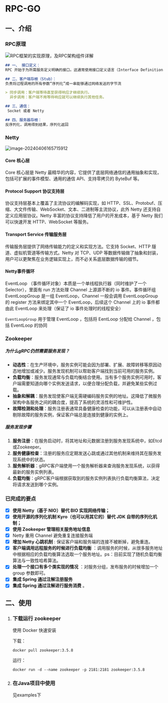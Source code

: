 # RPC-GO

## 一、介绍

### RPC原理

![RPC框架的实现原理，及RPC架构组件详解](https://gitee.com/xu_zuyun/picgo/raw/master/img/6155e42e5583999845effc201bcebf5a.jpeg)

```markdown
## 一、 接口定义：
RPC 开始于为所需服务定义明确的接口。这通常使用接口定义语言（Interface Definition Language, IDL）来完成，它定义了可供远程客户端调用的过程和函数、参数以及数据类型。

## 二、客户端存根（Stub）：
负责将过程调用的所有参数“序列化”成一串能够通过网络发送的字节流

> 同步调用：客户端等待直至获得响应才继续执行。
  异步调用：客户端不用等待响应就可以继续执行其他任务。

## 三、通信：
 Socket 或者 Netty

## 四、服务器存根：
反序列化，调用得到结果，序列化返回
```

### Netty

![image-20240406165715912](https://gitee.com/xu_zuyun/picgo/raw/master/img/image-20240406165715912.png)

#### Core 核心层

Core 核心层是 Netty 最精华的内容，它提供了底层网络通信的通用抽象和实现，包括可扩展的事件模型、通用的通信 API、支持零拷贝的 ByteBuf 等。

#### Protocol Support 协议支持层

协议支持层基本上覆盖了主流协议的编解码实现，如 HTTP、SSL、Protobuf、压缩、大文件传输、WebSocket、文本、二进制等主流协议，此外 Netty  还支持自定义应用层协议。Netty 丰富的协议支持降低了用户的开发成本，基于 Netty 我们可以快速开发 HTTP、WebSocket  等服务。

#### Transport Service 传输服务层

传输服务层提供了网络传输能力的定义和实现方法。它支持 Socket、HTTP 隧道、虚拟机管道等传输方式。Netty 对 TCP、UDP 等数据传输做了抽象和封装，用户可以更聚焦在业务逻辑实现上，而不必关系底层数据传输的细节。

#### Netty事件循环

EventLoop （事件循环对象）本质是一个单线程执行器（同时维护了一个 Selector），里面有 run 方法处理 Channel 上源源不断的 io 事件。事件循环组EventLoopGroup 是一组 EventLoop，Channel 一般会调用 EventLoopGroup 的 register 方法来绑定其中一个 EventLoop，后续这个 Channel 上的 io 事件都由此 EventLoop 来处理（保证了 io 事件处理时的线程安全）

`EventLoopGroup` 用于管理 EventLoop ，包括将 EentLoop 分配给 Channel ，包括 EventLoop 的协同

### Zookeeper

##### 为什么gRPC仍然需要服务发现？

- **动态性**：在生产环境中，服务实例可能会因为部署、扩展、故障转移等原因动态地增加或减少。服务发现机制可以帮助客户端找到当前可用的服务实例。
- **负载均衡**：服务发现通常与负载均衡结合使用。当有多个服务实例可用时，客户端需要知道向哪个实例发送请求，以便合理分配负载，并避免某些实例过载。
- **抽象和解耦**：服务发现使客户端无需硬编码服务实例的地址。这降低了微服务架构中各服务之间的耦合度，提高了系统的灵活性和可维护性。
- **故障检测和处理**：服务注册表通常具备健康检查的功能，可以从注册表中自动剔除故障的服务实例，保证客户端总是连接到健康的实例上。

##### 服务发现步骤

1. **服务注册**：在服务启动时，将其地址和元数据注册到服务发现系统中，如Etcd或Zookeeper。
2. **服务健康检查**：注册的服务应定期发送心跳或通过其他机制来维持其在服务发现系统中的状态。
3. **服务解析器**：gRPC客户端使用一个服务解析器来查询服务发现系统，以获得最新的服务实例列表。
4. **负载均衡**：gRPC客户端根据获取到的服务实例列表执行负载均衡算法，决定将请求发送到哪个实例。

### 已完成的要点

- [x] **使用 Netty（基于 NIO）替代 BIO 实现网络传输；**
- [x] **使用开源的序列化机制 Kyro（也可以用其它的）替代 JDK 自带的序列化机制；**
- [x] **使用 Zookeeper 管理相关服务地址信息**
- [x] Netty 重用 Channel 避免重复连接服务端
- [x] **增加 Netty 心跳机制** : 保证客户端和服务端的连接不被断掉，避免重连。
- [x] **客户端调用远程服务的时候进行负载均衡** ：调用服务的时候，从很多服务地址中根据相应的负载均衡算法选取一个服务地址。ps：目前实现了随机负载均衡算法与一致性哈希算法。
- [x] **处理一个接口有多个类实现的情况** ：对服务分组，发布服务的时候增加一个 group 参数即可。
- [x] **集成 Spring 通过注解注册服务**
- [x] **集成 Spring 通过注解进行服务消费** 。

## 二、使用

1. ### 下载运行 zookeeper

   使用 Docker 快速安装

   下载：

   ```shell
   docker pull zookeeper:3.5.8
   ```

   运行：

   ```shell
   docker run -d --name zookeeper -p 2181:2181 zookeeper:3.5.8
   ```


2. ### 在Java项目中使用

   见examples下

